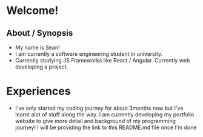 # Welcome!

## About / Synopsis

* My name is Sean!
* I am currently a software engineering student in university.
* Currently studying JS Frameworks like React / Angular. Currently web developing a project.

# Experiences

* I've only started my coding journey for about 3months now but I've learnt alot of stuff along the way. I am currently developing my portfolio website to give more detail and background of my programming journey! I will be providing the link to this README.md file once I'm done 
